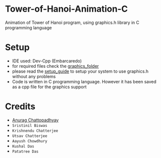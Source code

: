 # Tower-of-Hanoi-Animation-C
Animation of Tower of Hanoi program, using graphics.h library in C programming language

# Setup
- IDE used: Dev-Cpp (Embarcaredo)
- for required files check the [graphics_folder](https://github.com/AnChii33/Tower-of-Hanoi-Animation-C/tree/main/DSA_Microproject/Graphics%20Header%20File%20Setup)
- please read the [setup_guide](https://github.com/AnChii33/Tower-of-Hanoi-Animation-C/blob/main/DSA_Microproject/Graphics%20Header%20File%20Setup/Setup_Guide.txt) to setup your system to use graphics.h without any problems
- Code is written in C programming language. However it has been saved as a cpp file for the graphics support

# Credits
- [Anurag Chattopadhyay](https://github.com/AnChii33/)
- ``Sristinil Biswas``
- ``Krishnendu Chatterjee``
- ``Utsav Chatterjee``
- ``Aayush Chowdhury``
- ``Kushal Das``
- ``Patatree Das``
